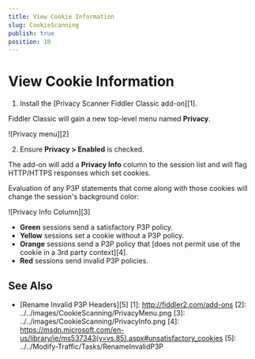 ```yaml
---
title: View Cookie Information
slug: CookieScanning
publish: true
position: 10
---
```


View Cookie Information
=======================

1. Install the [Privacy Scanner Fiddler Classic add-on][1].

 Fiddler Classic will gain a new top-level menu named **Privacy**.

 ![Privacy menu][2]

2. Ensure **Privacy > Enabled** is checked.

 The add-on will add a **Privacy Info** column to the session list and will flag HTTP/HTTPS responses which set cookies. 

Evaluation of any P3P statements that come along with those cookies will change the session's background color:

 ![Privacy Info Column][3]

+ **Green** sessions send a satisfactory P3P policy.
+ **Yellow** sessions set a cookie without a P3P policy.
+ **Orange** sessions send a P3P policy that [does not permit use of the cookie in a 3rd party context][4].
+ **Red** sessions send invalid P3P policies. 

See Also
--------

+ [Rename Invalid P3P Headers][5]
[1]: http://fiddler2.com/add-ons
[2]: ../../images/CookieScanning/PrivacyMenu.png
[3]: ../../images/CookieScanning/PrivacyInfo.png
[4]: https://msdn.microsoft.com/en-us/library/ie/ms537343(v=vs.85).aspx#unsatisfactory_cookies
[5]: ../../Modify-Traffic/Tasks/RenameInvalidP3P
